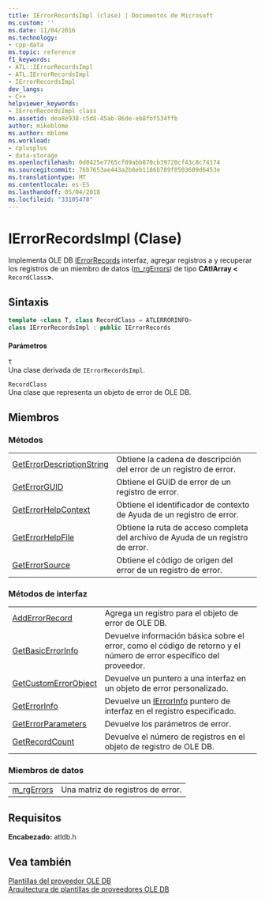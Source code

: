 ```yaml
---
title: IErrorRecordsImpl (clase) | Documentos de Microsoft
ms.custom: ''
ms.date: 11/04/2016
ms.technology:
- cpp-data
ms.topic: reference
f1_keywords:
- ATL::IErrorRecordsImpl
- ATL.IErrorRecordsImpl
- IErrorRecordsImpl
dev_langs:
- C++
helpviewer_keywords:
- IErrorRecordsImpl class
ms.assetid: dea8e938-c5d8-45ab-86de-eb8fbf534ffb
author: mikeblome
ms.author: mblome
ms.workload:
- cplusplus
- data-storage
ms.openlocfilehash: 0d0425e7765cf09abb870cb39720cf43c8c74174
ms.sourcegitcommit: 76b7653ae443a2b8eb1186b789f8503609d6453e
ms.translationtype: MT
ms.contentlocale: es-ES
ms.lasthandoff: 05/04/2018
ms.locfileid: "33105470"
---
```

# <a name="ierrorrecordsimpl-class"></a>IErrorRecordsImpl (Clase)
Implementa OLE DB [IErrorRecords](https://msdn.microsoft.com/en-us/library/ms718112.aspx) interfaz, agregar registros a y recuperar los registros de un miembro de datos ([m_rgErrors](../../data/oledb/ierrorrecordsimpl-m-rgerrors.md)) de tipo **CAtlArray <** `RecordClass`**>**.  
  
## <a name="syntax"></a>Sintaxis

```cpp
template <class T, class RecordClass = ATLERRORINFO>  
class IErrorRecordsImpl : public IErrorRecords  
```  
  
#### <a name="parameters"></a>Parámetros  
 `T`  
 Una clase derivada de `IErrorRecordsImpl`.  
  
 `RecordClass`  
 Una clase que representa un objeto de error de OLE DB.  
  
## <a name="members"></a>Miembros  
  
### <a name="methods"></a>Métodos  
  
|||  
|-|-|  
|[GetErrorDescriptionString](../../data/oledb/ierrorrecordsimpl-geterrordescriptionstring.md)|Obtiene la cadena de descripción del error de un registro de error.|  
|[GetErrorGUID](../../data/oledb/ierrorrecordsimpl-geterrorguid.md)|Obtiene el GUID de error de un registro de error.|  
|[GetErrorHelpContext](../../data/oledb/ierrorrecordsimpl-geterrorhelpcontext.md)|Obtiene el identificador de contexto de Ayuda de un registro de error.|  
|[GetErrorHelpFile](../../data/oledb/ierrorrecordsimpl-geterrorhelpfile.md)|Obtiene la ruta de acceso completa del archivo de Ayuda de un registro de error.|  
|[GetErrorSource](../../data/oledb/ierrorrecordsimpl-geterrorsource.md)|Obtiene el código de origen del error de un registro de error.|  
  
### <a name="interface-methods"></a>Métodos de interfaz  
  
|||  
|-|-|  
|[AddErrorRecord](../../data/oledb/ierrorrecordsimpl-adderrorrecord.md)|Agrega un registro para el objeto de error de OLE DB.|  
|[GetBasicErrorInfo](../../data/oledb/cdberrorinfo-getbasicerrorinfo.md)|Devuelve información básica sobre el error, como el código de retorno y el número de error específico del proveedor.|  
|[GetCustomErrorObject](../../data/oledb/cdberrorinfo-getcustomerrorobject.md)|Devuelve un puntero a una interfaz en un objeto de error personalizado.|  
|[GetErrorInfo](../../data/oledb/cdberrorinfo-geterrorinfo.md)|Devuelve un [IErrorInfo](https://msdn.microsoft.com/en-us/library/ms718112.aspx) puntero de interfaz en el registro especificado.|  
|[GetErrorParameters](../../data/oledb/cdberrorinfo-geterrorparameters.md)|Devuelve los parámetros de error.|  
|[GetRecordCount](../../mfc/reference/cdaorecordset-class.md#getrecordcount)|Devuelve el número de registros en el objeto de registro de OLE DB.|  
  
### <a name="data-members"></a>Miembros de datos  
  
|||  
|-|-|  
|[m_rgErrors](../../data/oledb/ierrorrecordsimpl-m-rgerrors.md)|Una matriz de registros de error.|  
  
## <a name="requirements"></a>Requisitos  
 **Encabezado:** atldb.h  
  
## <a name="see-also"></a>Vea también  
 [Plantillas del proveedor OLE DB](../../data/oledb/ole-db-provider-templates-cpp.md)   
 [Arquitectura de plantillas de proveedores OLE DB](../../data/oledb/ole-db-provider-template-architecture.md)